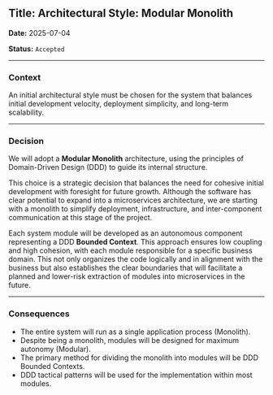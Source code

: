 ## **Title: Architectural Style: Modular Monolith**

**Date:** 2025-07-04

**Status:** `Accepted`

---

### **Context**

An initial architectural style must be chosen for the system that balances initial development velocity, deployment simplicity, and long-term scalability.

---

### **Decision**

We will adopt a **Modular Monolith** architecture, using the principles of Domain-Driven Design (DDD) to guide its internal structure.

This choice is a strategic decision that balances the need for cohesive initial development with foresight for future growth. Although the software has clear potential to expand into a microservices architecture, we are starting with a monolith to simplify deployment, infrastructure, and inter-component communication at this stage of the project.

Each system module will be developed as an autonomous component representing a DDD **Bounded Context**. This approach ensures low coupling and high cohesion, with each module responsible for a specific business domain. This not only organizes the code logically and in alignment with the business but also establishes the clear boundaries that will facilitate a planned and lower-risk extraction of modules into microservices in the future.

---

### **Consequences**

- The entire system will run as a single application process (Monolith).
- Despite being a monolith, modules will be designed for maximum autonomy (Modular).
- The primary method for dividing the monolith into modules will be DDD Bounded Contexts.
- DDD tactical patterns will be used for the implementation within most modules.